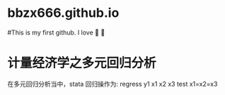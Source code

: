 # bbzx666.github.io
#This is my first github.
I love 🍫 🍌
# 计量经济学之多元回归分析
在多元回归分析当中，stata 回归操作为:
regress y1 x1 x2 x3
test x1=x2=x3
